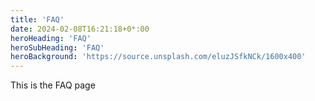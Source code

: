 ```yaml
---
title: 'FAQ'
date: 2024-02-08T16:21:18+0*:00
heroHeading: 'FAQ'
heroSubHeading: 'FAQ'
heroBackground: 'https://source.unsplash.com/eluzJSfkNCk/1600x400'
---
```

 This is the FAQ page
